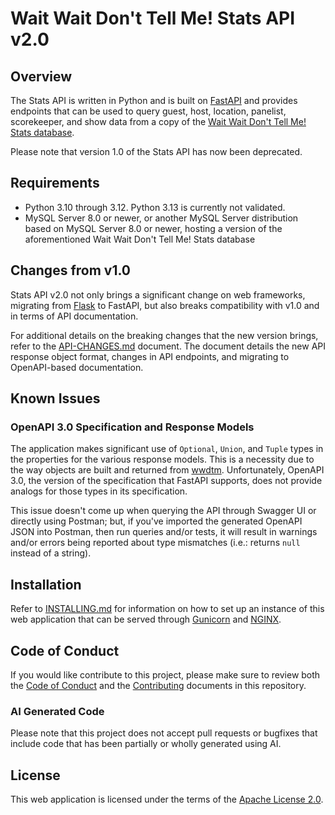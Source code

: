 # Wait Wait Don't Tell Me! Stats API v2.0

## Overview

The Stats API is written in Python and is built on [FastAPI](https://fastapi.tiangolo.com/) and provides endpoints that can be used to query guest, host, location, panelist, scorekeeper, and show data from a copy of the [Wait Wait Don't Tell Me! Stats database](https://github.com/questionlp/wwdtm_database).

Please note that version 1.0 of the Stats API has now been deprecated.

## Requirements

- Python 3.10 through 3.12. Python 3.13 is currently not validated.
- MySQL Server 8.0 or newer, or another MySQL Server distribution based on MySQL Server 8.0 or newer, hosting a version of the aforementioned Wait Wait Don't Tell Me! Stats database

## Changes from v1.0

Stats API v2.0 not only brings a significant change on web frameworks, migrating from [Flask](https://flask.palletsprojects.com/) to FastAPI, but also breaks compatibility with v1.0 and in terms of API documentation.

For additional details on the breaking changes that the new version brings, refer to the [API-CHANGES.md](API-CHANGES.md) document. The document details the new API response object format, changes in API endpoints, and migrating to OpenAPI-based documentation.

## Known Issues

### OpenAPI 3.0 Specification and Response Models

The application makes significant use of `Optional`, `Union`, and `Tuple` types in the properties for the various response models. This is a necessity due to the way objects are built and returned from [wwdtm](https://github.com/questionlp/wwdtm). Unfortunately, OpenAPI 3.0, the version of the specification that FastAPI supports, does not provide analogs for those types in its specification.

This issue doesn't come up when querying the API through Swagger UI or directly using Postman; but, if you've imported the generated OpenAPI JSON into Postman, then run queries and/or tests, it will result in warnings and/or errors being reported about type mismatches (i.e.: returns `null` instead of a string).

## Installation

Refer to [INSTALLING.md](INSTALLING.md) for information on how to set up an instance of this web application that can be served through [Gunicorn](https://gunicorn.org) and [NGINX](https://nginx.org/).

## Code of Conduct

If you would like contribute to this project, please make sure to review both the [Code of Conduct](./CODE_OF_CONDUCT.md) and the [Contributing](./CONTRIBUTING.md) documents in this repository.

### AI Generated Code

Please note that this project does not accept pull requests or bugfixes that include code that has been partially or wholly generated using AI.

## License

This web application is licensed under the terms of the [Apache License 2.0](http://www.apache.org/licenses/LICENSE-2.0).
